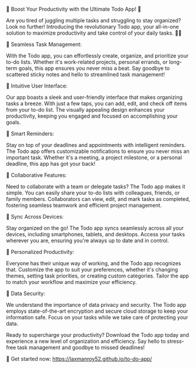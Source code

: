 








📝 Boost Your Productivity with the Ultimate Todo App! 🚀

Are you tired of juggling multiple tasks and struggling to stay organized? Look no further! Introducing the revolutionary Todo app, your all-in-one solution to maximize productivity and take control of your daily tasks. 📱💼

🔹 Seamless Task Management:

With the Todo app, you can effortlessly create, organize, and prioritize your to-do lists. Whether it's work-related projects, personal errands, or long-term goals, this app ensures you never miss a beat. Say goodbye to scattered sticky notes and hello to streamlined task management!

🔹 Intuitive User Interface:

Our app boasts a sleek and user-friendly interface that makes organizing tasks a breeze. With just a few taps, you can add, edit, and check off items from your to-do list. The visually appealing design enhances your productivity, keeping you engaged and focused on accomplishing your goals.

🔹 Smart Reminders:

Stay on top of your deadlines and appointments with intelligent reminders. The Todo app offers customizable notifications to ensure you never miss an important task. Whether it's a meeting, a project milestone, or a personal deadline, this app has got your back!

🔹 Collaborative Features:

Need to collaborate with a team or delegate tasks? The Todo app makes it simple. You can easily share your to-do lists with colleagues, friends, or family members. Collaborators can view, edit, and mark tasks as completed, fostering seamless teamwork and efficient project management.

🔹 Sync Across Devices:

Stay organized on the go! The Todo app syncs seamlessly across all your devices, including smartphones, tablets, and desktops. Access your tasks wherever you are, ensuring you're always up to date and in control.

🔹 Personalized Productivity:

Everyone has their unique way of working, and the Todo app recognizes that. Customize the app to suit your preferences, whether it's changing themes, setting task priorities, or creating custom categories. Tailor the app to match your workflow and maximize your efficiency.

🔹 Data Security:

We understand the importance of data privacy and security. The Todo app employs state-of-the-art encryption and secure cloud storage to keep your information safe. Focus on your tasks while we take care of protecting your data.

Ready to supercharge your productivity? Download the Todo app today and experience a new level of organization and efficiency. Say hello to stress-free task management and goodbye to missed deadlines!

📲 Get started now: https://laxmanroy52.github.io/to-do-app/



